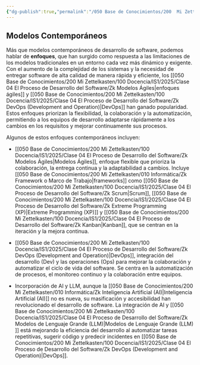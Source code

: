 ```yaml
---
{"dg-publish":true,"permalink":"/050 Base de Conocimientos/200  Mi Zettelkasten/100 Docencia/IS1/2025/Clase 04 El Proceso de Desarrollo del Software/Zk Modelos Contemporáneos (Enfoques) de Proceso de Software/","tags":["digitalGarden"]}
---
```


## Modelos Contemporáneos

Más que modelos contemporáneos de desarrollo de software, podemos hablar de **enfoques**, que han surgido como respuesta a las limitaciones de los modelos tradicionales en un entorno cada vez más dinámico y exigente. Con el aumento de la complejidad de los sistemas y la necesidad de entregar software de alta calidad de manera rápida y eficiente, los [[050 Base de Conocimientos/200  Mi Zettelkasten/100 Docencia/IS1/2025/Clase 04 El Proceso de Desarrollo del Software/Zk Modelos Ágiles\|enfoques ágiles]] y [[050 Base de Conocimientos/200  Mi Zettelkasten/100 Docencia/IS1/2025/Clase 04 El Proceso de Desarrollo del Software/Zk DevOps (Development and Operation)\|DevOps]] han ganado popularidad. Estos enfoques priorizan la flexibilidad, la colaboración y la automatización, permitiendo a los equipos de desarrollo adaptarse rápidamente a los cambios en los requisitos y mejorar continuamente sus procesos.

Algunos de estos enfoques contemporáneos incluyen:

- [[050 Base de Conocimientos/200  Mi Zettelkasten/100 Docencia/IS1/2025/Clase 04 El Proceso de Desarrollo del Software/Zk Modelos Ágiles\|Modelos Ágiles]], enfoque flexible que prioriza la colaboración, la entrega continua y la adaptabilidad a cambios. Incluye [[050 Base de Conocimientos/200  Mi Zettelkasten/010 Informática/Zk Framework o Marco de Trabajo\|frameworks]] como [[050 Base de Conocimientos/200  Mi Zettelkasten/100 Docencia/IS1/2025/Clase 04 El Proceso de Desarrollo del Software/Zk Scrum\|Scrum]], [[050 Base de Conocimientos/200  Mi Zettelkasten/100 Docencia/IS1/2025/Clase 04 El Proceso de Desarrollo del Software/Zk Extreme Programming (XP)\|Extreme Programming (XP)]] y [[050 Base de Conocimientos/200  Mi Zettelkasten/100 Docencia/IS1/2025/Clase 04 El Proceso de Desarrollo del Software/Zk Kanban\|Kanban]], que se centran en la iteración y la mejora continua.

- [[050 Base de Conocimientos/200  Mi Zettelkasten/100 Docencia/IS1/2025/Clase 04 El Proceso de Desarrollo del Software/Zk DevOps (Development and Operation)\|DevOps]], integración del desarrollo (Dev) y las operaciones (Ops) para mejorar la colaboración y automatizar el ciclo de vida del software. Se centra en la automatización de procesos, el monitoreo continuo y la colaboración entre equipos.

- Incorporación de AI y LLM, aunque la [[050 Base de Conocimientos/200  Mi Zettelkasten/010 Informática/Zk Inteligencia Artificial (AI)\|Inteligencia Artificial (AI)]] no es nueva, su masificación y accesibilidad han revolucionado el desarrollo de software. La integración de AI y [[050 Base de Conocimientos/200  Mi Zettelkasten/100 Docencia/IS1/2025/Clase 04 El Proceso de Desarrollo del Software/Zk Modelos de Lenguaje Grande (LLM)\|Modelos de Lenguaje Grande (LLM) ]] está mejorando la eficiencia del desarrollo al automatizar tareas repetitivas, sugerir código y predecir incidentes en [[050 Base de Conocimientos/200  Mi Zettelkasten/100 Docencia/IS1/2025/Clase 04 El Proceso de Desarrollo del Software/Zk DevOps (Development and Operation)\|DevOps]].